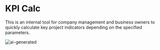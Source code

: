 # KPI Calc

This is an internal tool for company management and business owners to quickly calculate key project indicators depending on the specified parameters.

![ai-generated](tree/master/KPI%20Calc/Assets.xcassets/ai-generated.png)
